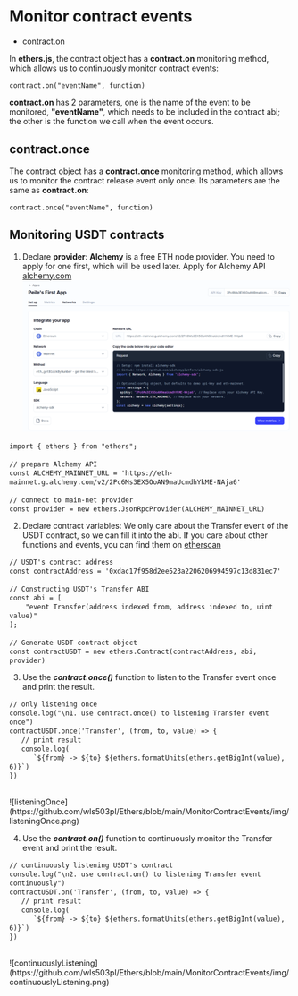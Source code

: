 # Monitor contract events

- contract.on

In **ethers.js**, the contract object has a **contract.on** monitoring method, which allows us to continuously monitor contract events:
```
contract.on("eventName", function)
```

**contract.on** has 2 parameters, one is the name of the event to be monitored, **\"eventName\"**, which needs to be included in the contract abi; the other is the function we call when the event occurs.

## contract.once

The contract object has a **contract.once** monitoring method, which allows us to monitor the contract release event only once. Its parameters are the same as **contract.on**:
```
contract.once("eventName", function)
```

## Monitoring USDT contracts

1. Declare **provider**: **Alchemy** is a free ETH node provider. You need to apply for one first, which will be used later. Apply for Alchemy API [alchemy.com](https://www.alchemy.com/)
   <br>
   ![applyAlchemyAPI](https://github.com/wls503pl/Ethers/blob/main/MonitorContractEvents/img/applyAlchemyAPI.png)<br>

```
import { ethers } from "ethers";

// prepare Alchemy API
const ALCHEMY_MAINNET_URL = 'https://eth-mainnet.g.alchemy.com/v2/2Pc6Ms3EX5OoAN9maUcmdhYkME-NAja6'

// connect to main-net provider
const provider = new ethers.JsonRpcProvider(ALCHEMY_MAINNET_URL)
```

2. Declare contract variables: We only care about the Transfer event of the USDT contract, so we can fill it into the abi. If you care about other functions and events, you can find them on [etherscan](https://etherscan.io/address/0xdac17f958d2ee523a2206206994597c13d831ec7#code)

```
// USDT's contract address
const contractAddress = '0xdac17f958d2ee523a2206206994597c13d831ec7'

// Constructing USDT's Transfer ABI
const abi = [
    "event Transfer(address indexed from, address indexed to, uint value)" 
];

// Generate USDT contract object
const contractUSDT = new ethers.Contract(contractAddress, abi, provider)
```

3. Use the ***contract.once()*** function to listen to the Transfer event once and print the result.

```
// only listening once
console.log("\n1. use contract.once() to listening Transfer event once")
contractUSDT.once('Transfer', (from, to, value) => {
   // print result
   console.log(
      `${from} -> ${to} ${ethers.formatUnits(ethers.getBigInt(value), 6)}`)
})
```
<br>
![listeningOnce](https://github.com/wls503pl/Ethers/blob/main/MonitorContractEvents/img/listeningOnce.png)<br>

4. Use the ***contract.on()*** function to continuously monitor the Transfer event and print the result.

```
// continuously listening USDT's contract
console.log("\n2. use contract.on() to listening Transfer event continuously")
contractUSDT.on('Transfer', (from, to, value) => {
   // print result
   console.log(
      `${from} -> ${to} ${ethers.formatUnits(ethers.getBigInt(value), 6)}`)
})
```
<br>
![continuouslyListening](https://github.com/wls503pl/Ethers/blob/main/MonitorContractEvents/img/continuouslyListening.png)

